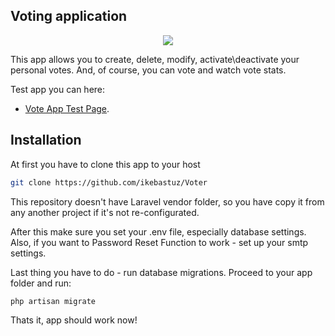 ## Voting application

<p align="center"><img src="http://ikebastuz.info/img/voter.png"></p>

This app allows you to create, delete, modify, activate\deactivate your personal votes. And, of course, you can vote and watch vote stats.

Test app you can here:
- [Vote App Test Page](http://ikebastuz.info/laravel/Voter/public/).

## Installation

At first you have to clone this app to your host

```bash
git clone https://github.com/ikebastuz/Voter
```

This repository doesn't have Laravel vendor folder, so you have copy it from any another project if it's not re-configurated.

After this make sure you set your .env file, especially database settings.
Also, if you want to Password Reset Function to work - set up your smtp settings.

Last thing you have to do - run database migrations.
Proceed to your app folder and run:

```bash
php artisan migrate
```

Thats it, app should work now!